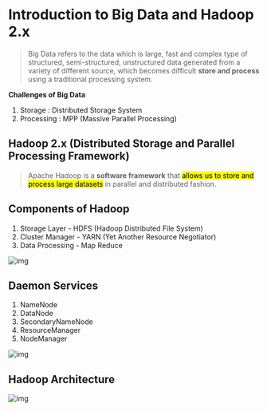 # Introduction to Big Data and Hadoop 2.x

> Big Data refers to the data which is large, fast and complex type of structured, semi-structured, unstructured data generated from a variety of different source, which becomes difficult **store and process** using a traditional processing system.

**Challenges of Big Data**

1. Storage : Distributed Storage System
2. Processing : MPP (Massive Parallel Processing)

## Hadoop 2.x (Distributed Storage and Parallel Processing Framework)

> Apache Hadoop is a **software framework** that <mark>allows us to store and process large datasets</mark> in parallel and distributed fashion.

## Components of Hadoop



1. Storage Layer - HDFS (Hadoop Distributed File System)
2. Cluster Manager - YARN (Yet Another Resource Negotiator)
3. Data Processing - Map Reduce 

![img](https://lh7-rt.googleusercontent.com/docsz/AD_4nXeckNGzILxPHxvTgnp9z8Csyc38rVYl_fEZdqW4Y7Hiz6Lg-m83P7jrHRjGVM0DQ9bs5f-zRAIpPbc-CsDIFw5N9ar1H3kP2BXLRn9qr3SpCUKoMl4IIAygMqDa3Ikzn2IVGy3nqOCRCnV4hY0QXDU4ySpH?key=Lcjgu0sLjm8U8i3A_14gRg)

## Daemon Services

1. NameNode
2. DataNode
3. SecondaryNameNode
4. ResourceManager
5. NodeManager

![img](https://lh7-rt.googleusercontent.com/docsz/AD_4nXelwyJimOkc9IhF3XJrGllkGFi4HDBWFYqOGoYRF3PGBKxF0kLPOXkhQsRicuLYFunzykmxwiNhZ34q2NVqW5-a_6UR4g5cuqhvmvonG6D_qRdasSh3HGL0BSsO3LhA8B27XJ4vp5aQT0Qao9I91KYK3cU?key=Lcjgu0sLjm8U8i3A_14gRg)



## Hadoop Architecture

![img](https://lh7-rt.googleusercontent.com/docsz/AD_4nXevAxNWJOC6GjEC70h76Yzls2zsoAf9DWN8Dv_QW-lxPH3vPusAo2_ToulzMRGI7aH-d8UehpxJ1PsTI5qdflbbq0vFDfzR1vWgxF979oD5OHvwcuRTXckF-RYkzXP2Qgg9o4iuta8Re_HAMzF_lXX4dqiB?key=Lcjgu0sLjm8U8i3A_14gRg)



































